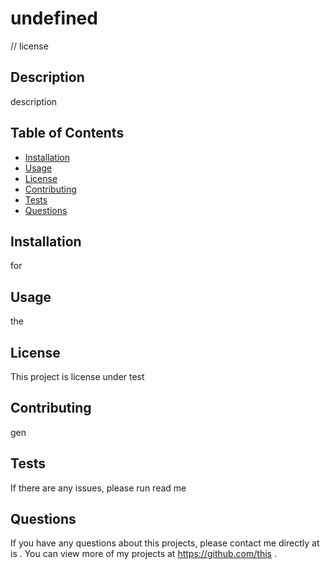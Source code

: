 # undefined
  // license 

  ## Description 
  description

  ## Table of Contents
  * [Installation](#installation)
  * [Usage](#usage)
  * [License](#license)
  * [Contributing](#contributing)
  * [Tests](#tests)
  * [Questions](#questions)
  
  ## Installation 
  for 

  ## Usage 
  the 

  ## License 
  This project is license under test

  ## Contributing 
  gen

  ## Tests
  If there are any issues, please run read me

  ## Questions
  If you have any questions about this projects, please contact me directly at is . You can view more of my projects at https://github.com/this .
